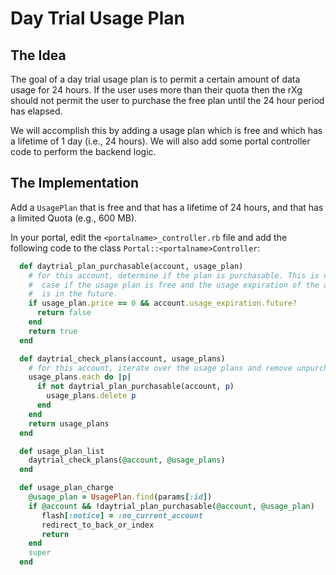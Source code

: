 # Day Trial Usage Plan

## The Idea

The goal of a day trial usage plan is to permit a certain amount of data usage for 24 hours. If the user uses more than their quota then the rXg should not permit the user to purchase the free plan until the 24 hour period has elapsed.

We will accomplish this by adding a usage plan which is free and which has a lifetime of 1 day (i.e., 24 hours). We will also add some portal controller code to perform the backend logic.

## The Implementation

Add a `UsagePlan` that is free and that has a lifetime of 24 hours, and that has a limited Quota (e.g., 600 MB).

In your portal, edit the `<portalname>_controller.rb` file and add the following code to the class `Portal::<portalname>Controller`:

```rb
  def daytrial_plan_purchasable(account, usage_plan)
    # for this account, determine if the plan is purchasable. This is not the
    #  case if the usage plan is free and the usage expiration of the account
    #  is in the future.
    if usage_plan.price == 0 && account.usage_expiration.future?
      return false
    end
    return true
  end

  def daytrial_check_plans(account, usage_plans)
    # for this account, iterate over the usage plans and remove unpurchasable.
    usage_plans.each do |p|
      if not daytrial_plan_purchasable(account, p)
        usage_plans.delete p
      end
    end
    return usage_plans
  end

  def usage_plan_list
    daytrial_check_plans(@account, @usage_plans)
  end

  def usage_plan_charge
    @usage_plan = UsagePlan.find(params[:id])
    if @account && !daytrial_plan_purchasable(@account, @usage_plan)
       flash[:notice] = :no_current_account
       redirect_to_back_or_index
       return
    end
    super
  end
```
